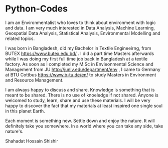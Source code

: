# Python-Codes

I am an Environmentalist who loves to think about environment with logic and data. I am very much interested in Data Analysis, Machine Learning, Geospatial Data Analysis, Statistical Analysis, Environmental Modelling and related topics.


I was born in Bangladesh, did my Bachelor in Textile Engineeirng, from BUTEX https://www.butex.edu.bd/ . I did a part time Masters afterwards while I was doing my first full time job back in Bangladesh at a textile factory. As soon as I completed my M.Sc in Envieonmental Science and Management from JU http://juniv.edu/department/env , I came to Germany at BTU Cottbus https://www.b-tu.de/en/ to study Masters in Environment and Resource Management. 


I am always happy to discuss and share. Knowledge is something that is meant to be shared. There is no use of knoeledge if not shared. Anyone is welcomed to study, learn, share and use these materials. I will be very happy to discover the fact that my materials at least inspired one single soul in this planet Earth.


Each moment is something new. Settle down and enjoy the nature. It will definitely take you somewhere.
In a world where you can take any side, take nature's.

Shahadat Hossain Shishir
